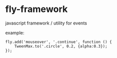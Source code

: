 fly-framework
=============

javascript framework / utility for events

example:

```
fly.add('mouseover', '.continue', function () {
    TweenMax.to('.circle', 0.2, {alpha:0.3});
});
```